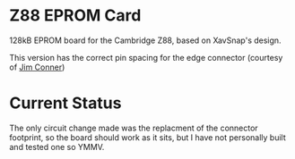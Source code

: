# Z88 EPROM Card
128kB EPROM board for the Cambridge Z88, based on XavSnap's design.

This version has the correct pin spacing for the edge connector (courtesy of [Jim Conner](github.com/jimconner))

# Current Status
The only circuit change made was the replacment of the connector footprint, so the board should work as it sits, but I have not personally built and tested one so YMMV.
